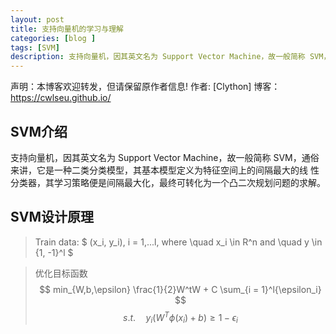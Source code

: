 ```yaml
---
layout: post
title: 支持向量机的学习与理解
categories: [blog ]
tags: [SVM]
description: 支持向量机，因其英文名为 Support Vector Machine，故一般简称 SVM，通俗来讲，它是一种二类分类模型，其基本模型定义为特征空间上的间隔最大的线 性分类器，其学习策略便是间隔最大化，最终可转化为一个凸二次规划问题的求解。
---
```


声明：本博客欢迎转发，但请保留原作者信息!
作者: [Clython]
博客： <https://cwlseu.github.io/>

## SVM介绍
支持向量机，因其英文名为 Support Vector Machine，故一般简称 SVM，通俗来讲，它是一种二类分类模型，其基本模型定义为特征空间上的间隔最大的线 性分类器，其学习策略便是间隔最大化，最终可转化为一个凸二次规划问题的求解。

## SVM设计原理

>Train data:
$ (x_i, y_i), i = 1,...l,   where \quad x_i  \in  R^n  and \quad y \in \{1, -1\}^l $

> 优化目标函数
$$ min_{W,b,\epsilon} \frac{1}{2}W^tW + C \sum_{i = 1}^l{\epsilon_i} $$
$$s.t.  \quad y_i(W^T\phi(x_i) + b) \geq 1- \epsilon_i $$